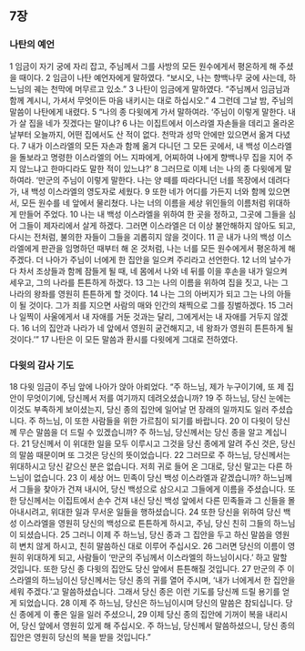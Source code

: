 ## 7장
### 나탄의 예언
1 임금이 자기 궁에 자리 잡고, 주님께서 그를 사방의 모든 원수에게서 평온하게 해 주셨을 때이다.
2 임금이 나탄 예언자에게 말하였다. “보시오, 나는 향백나무 궁에 사는데, 하느님의 궤는 천막에 머무르고 있소.”
3 나탄이 임금에게 말하였다. “주님께서 임금님과 함께 계시니, 가셔서 무엇이든 마음 내키시는 대로 하십시오.”
4 그런데 그날 밤, 주님의 말씀이 나탄에게 내렸다.
5 “나의 종 다윗에게 가서 말하여라. ‘주님이 이렇게 말한다. 내가 살 집을 네가 짓겠다는 말이냐?
6 나는 이집트에서 이스라엘 자손들을 데리고 올라온 날부터 오늘까지, 어떤 집에서도 산 적이 없다. 천막과 성막 안에만 있으면서 옮겨 다녔다.
7 내가 이스라엘의 모든 자손과 함께 옮겨 다니던 그 모든 곳에서, 내 백성 이스라엘을 돌보라고 명령한 이스라엘의 어느 지파에게, 어찌하여 나에게 향백나무 집을 지어 주지 않느냐고 한마디라도 말한 적이 있느냐?’
8 그러므로 이제 너는 나의 종 다윗에게 말하여라. ‘만군의 주님이 이렇게 말한다. 나는 양 떼를 따라다니던 너를 목장에서 데려다가, 내 백성 이스라엘의 영도자로 세웠다.
9 또한 네가 어디를 가든지 너와 함께 있으면서, 모든 원수를 네 앞에서 물리쳤다. 나는 너의 이름을 세상 위인들의 이름처럼 위대하게 만들어 주었다.
10 나는 내 백성 이스라엘을 위하여 한 곳을 정하고, 그곳에 그들을 심어 그들이 제자리에서 살게 하겠다. 그러면 이스라엘은 더 이상 불안해하지 않아도 되고, 다시는 전처럼, 불의한 자들이 그들을 괴롭히지 않을 것이다.
11 곧 내가 나의 백성 이스라엘에게 판관을 임명하던 때부터 해 온 것처럼, 나는 너를 모든 원수에게서 평온하게 해 주겠다. 더 나아가 주님이 너에게 한 집안을 일으켜 주리라고 선언한다.
12 너의 날수가 다 차서 조상들과 함께 잠들게 될 때, 네 몸에서 나와 네 뒤를 이을 후손을 내가 일으켜 세우고, 그의 나라를 튼튼하게 하겠다.
13 그는 나의 이름을 위하여 집을 짓고, 나는 그 나라의 왕좌를 영원히 튼튼하게 할 것이다.
14 나는 그의 아버지가 되고 그는 나의 아들이 될 것이다. 그가 죄를 지으면 사람의 매와 인간의 채찍으로 그를 징벌하겠다.
15 그러나 일찍이 사울에게서 내 자애를 거둔 것과는 달리, 그에게서는 내 자애를 거두지 않겠다.
16 너의 집안과 나라가 네 앞에서 영원히 굳건해지고, 네 왕좌가 영원히 튼튼하게 될 것이다.’”
17 나탄은 이 모든 말씀과 환시를 다윗에게 그대로 전하였다.
### 다윗의 감사 기도
18 다윗 임금이 주님 앞에 나아가 앉아 아뢰었다. “주 하느님, 제가 누구이기에, 또 제 집안이 무엇이기에, 당신께서 저를 여기까지 데려오셨습니까?
19 주 하느님, 당신 눈에는 이것도 부족하게 보이셨는지, 당신 종의 집안에 일어날 먼 장래의 일까지도 일러 주셨습니다. 주 하느님, 이 또한 사람들을 위한 가르침이 되기를 바랍니다.
20 이 다윗이 당신께 무슨 말씀을 더 드릴 수 있겠습니까? 주 하느님, 당신께서는 당신 종을 알고 계십니다.
21 당신께서 이 위대한 일을 모두 이루시고 그것을 당신 종에게 알려 주신 것은, 당신의 말씀 때문이며 또 그것은 당신의 뜻이었습니다.
22 그러므로 주 하느님, 당신께서는 위대하시고 당신 같으신 분은 없습니다. 저희 귀로 들어 온 그대로, 당신 말고는 다른 하느님이 없습니다.
23 이 세상 어느 민족이 당신 백성 이스라엘과 같겠습니까? 하느님께서 그들을 찾아가 건져 내시어, 당신 백성으로 삼으시고 그들에게 이름을 주셨습니다. 또한 당신께서는 이집트에서 손수 건져 내신 당신 백성 앞에서 다른 민족들과 그 신들을 몰아내시려고, 위대한 일과 무서운 일들을 행하셨습니다.
24 또한 당신을 위하여 당신 백성 이스라엘을 영원히 당신의 백성으로 튼튼하게 하시고, 주님, 당신 친히 그들의 하느님이 되셨습니다.
25 그러니 이제 주 하느님, 당신 종과 그 집안을 두고 하신 말씀을 영원히 변치 않게 하시고, 친히 말씀하신 대로 이루어 주십시오.
26 그러면 당신의 이름이 영원히 위대하게 되고, 사람들이 ‘만군의 주님께서 이스라엘의 하느님이시다.’ 하고 말할 것입니다. 또한 당신 종 다윗의 집안도 당신 앞에서 튼튼해질 것입니다.
27 만군의 주 이스라엘의 하느님이신 당신께서는 당신 종의 귀를 열어 주시며, ‘내가 너에게서 한 집안을 세워 주겠다.’고 말씀하셨습니다. 그래서 당신 종은 이런 기도를 당신께 드릴 용기를 얻게 되었습니다.
28 이제 주 하느님, 당신은 하느님이시며 당신의 말씀은 참되십니다. 당신 종에게 이 좋은 일을 일러 주셨으니,
29 이제 당신 종의 집안에 기꺼이 복을 내리시어, 당신 앞에서 영원히 있게 해 주십시오. 주 하느님, 당신께서 말씀하셨으니, 당신 종의 집안은 영원히 당신의 복을 받을 것입니다.”
